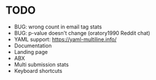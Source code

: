 # TODO
- BUG: wrong count in email tag stats
- BUG: p-value doesn't change (oratory1990 Reddit chat)
- YAML support: https://yaml-multiline.info/
- Documentation
- Landing page
- ABX
- Multi submission stats
- Keyboard shortcuts
